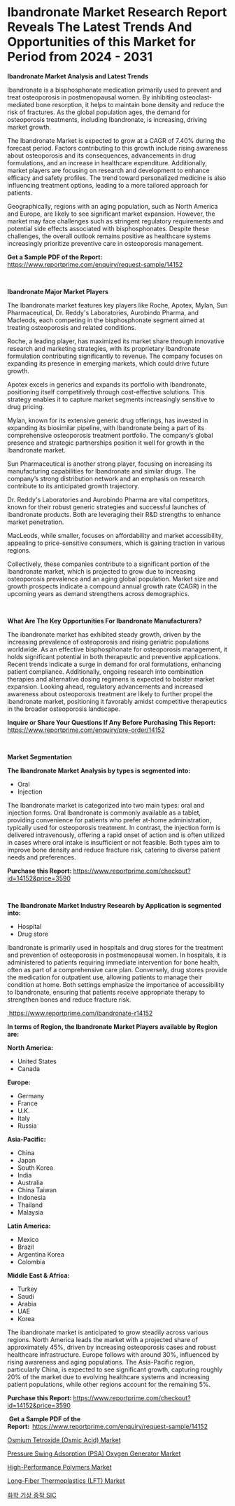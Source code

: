 <p><h1>Ibandronate Market Research Report Reveals The Latest Trends And Opportunities of this Market for Period from 2024 - 2031</h1></p><p><strong>Ibandronate Market Analysis and Latest Trends</strong></p>
<p><p>Ibandronate is a bisphosphonate medication primarily used to prevent and treat osteoporosis in postmenopausal women. By inhibiting osteoclast-mediated bone resorption, it helps to maintain bone density and reduce the risk of fractures. As the global population ages, the demand for osteoporosis treatments, including Ibandronate, is increasing, driving market growth.</p><p>The Ibandronate Market is expected to grow at a CAGR of 7.40% during the forecast period. Factors contributing to this growth include rising awareness about osteoporosis and its consequences, advancements in drug formulations, and an increase in healthcare expenditure. Additionally, market players are focusing on research and development to enhance efficacy and safety profiles. The trend toward personalized medicine is also influencing treatment options, leading to a more tailored approach for patients.</p><p>Geographically, regions with an aging population, such as North America and Europe, are likely to see significant market expansion. However, the market may face challenges such as stringent regulatory requirements and potential side effects associated with bisphosphonates. Despite these challenges, the overall outlook remains positive as healthcare systems increasingly prioritize preventive care in osteoporosis management.</p></p>
<p><strong>Get a Sample PDF of the Report:&nbsp;</strong> <a href="https://www.reportprime.com/enquiry/request-sample/14152">https://www.reportprime.com/enquiry/request-sample/14152</a></p>
<p>&nbsp;</p>
<p><strong>Ibandronate Major Market Players</strong></p>
<p><p>The Ibandronate market features key players like Roche, Apotex, Mylan, Sun Pharmaceutical, Dr. Reddy's Laboratories, Aurobindo Pharma, and Macleods, each competing in the bisphosphonate segment aimed at treating osteoporosis and related conditions. </p><p>Roche, a leading player, has maximized its market share through innovative research and marketing strategies, with its proprietary Ibandronate formulation contributing significantly to revenue. The company focuses on expanding its presence in emerging markets, which could drive future growth. </p><p>Apotex excels in generics and expands its portfolio with Ibandronate, positioning itself competitively through cost-effective solutions. This strategy enables it to capture market segments increasingly sensitive to drug pricing.</p><p>Mylan, known for its extensive generic drug offerings, has invested in expanding its biosimilar pipeline, with Ibandronate being a part of its comprehensive osteoporosis treatment portfolio. The company’s global presence and strategic partnerships position it well for growth in the Ibandronate market.</p><p>Sun Pharmaceutical is another strong player, focusing on increasing its manufacturing capabilities for Ibandronate and similar drugs. The company’s strong distribution network and an emphasis on research contribute to its anticipated growth trajectory.</p><p>Dr. Reddy's Laboratories and Aurobindo Pharma are vital competitors, known for their robust generic strategies and successful launches of Ibandronate products. Both are leveraging their R&D strengths to enhance market penetration.</p><p>MacLeods, while smaller, focuses on affordability and market accessibility, appealing to price-sensitive consumers, which is gaining traction in various regions.</p><p>Collectively, these companies contribute to a significant portion of the Ibandronate market, which is projected to grow due to increasing osteoporosis prevalence and an aging global population. Market size and growth prospects indicate a compound annual growth rate (CAGR) in the upcoming years as demand strengthens across demographics.</p></p>
<p>&nbsp;</p>
<p><strong>What Are The Key Opportunities For Ibandronate Manufacturers?</strong></p>
<p><p>The ibandronate market has exhibited steady growth, driven by the increasing prevalence of osteoporosis and rising geriatric populations worldwide. As an effective bisphosphonate for osteoporosis management, it holds significant potential in both therapeutic and preventive applications. Recent trends indicate a surge in demand for oral formulations, enhancing patient compliance. Additionally, ongoing research into combination therapies and alternative dosing regimens is expected to bolster market expansion. Looking ahead, regulatory advancements and increased awareness about osteoporosis treatment are likely to further propel the ibandronate market, positioning it favorably amidst competitive therapeutics in the broader osteoporosis landscape.</p></p>
<p><strong>Inquire or Share Your Questions If Any Before Purchasing This Report:</strong> <a href="https://www.reportprime.com/enquiry/pre-order/14152">https://www.reportprime.com/enquiry/pre-order/14152</a></p>
<p>&nbsp;</p>
<p><strong>Market Segmentation</strong></p>
<p><strong>The Ibandronate Market Analysis by types is segmented into:</strong></p>
<p><ul><li>Oral</li><li>Injection</li></ul></p>
<p><p>The Ibandronate market is categorized into two main types: oral and injection forms. Oral Ibandronate is commonly available as a tablet, providing convenience for patients who prefer at-home administration, typically used for osteoporosis treatment. In contrast, the injection form is delivered intravenously, offering a rapid onset of action and is often utilized in cases where oral intake is insufficient or not feasible. Both types aim to improve bone density and reduce fracture risk, catering to diverse patient needs and preferences.</p></p>
<p><strong>Purchase this Report:&nbsp;</strong><a href="https://www.reportprime.com/checkout?id=14152&price=3590">https://www.reportprime.com/checkout?id=14152&price=3590</a></p>
<p>&nbsp;</p>
<p><strong>The Ibandronate Market Industry Research by Application is segmented into:</strong></p>
<p><ul><li>Hospital</li><li>Drug store</li></ul></p>
<p><p>Ibandronate is primarily used in hospitals and drug stores for the treatment and prevention of osteoporosis in postmenopausal women. In hospitals, it is administered to patients requiring immediate intervention for bone health, often as part of a comprehensive care plan. Conversely, drug stores provide the medication for outpatient use, allowing patients to manage their condition at home. Both settings emphasize the importance of accessibility to Ibandronate, ensuring that patients receive appropriate therapy to strengthen bones and reduce fracture risk.</p></p>
<p><a href="https://www.reportprime.com/ibandronate-r14152">&nbsp;https://www.reportprime.com/ibandronate-r14152</a></p>
<p><strong>In terms of Region, the Ibandronate Market Players available by Region are:</strong></p>
<p>
    <p> <strong> North America: </strong>
        <ul>
            <li>United States</li>
            <li>Canada</li>
        </ul>
        </p> 
    <p> <strong> Europe: </strong>
        <ul>
            <li>Germany</li>
            <li>France</li>
            <li>U.K.</li>
            <li>Italy</li>
            <li>Russia</li>
        </ul>
        </p> 
    <p> <strong> Asia-Pacific: </strong>
        <ul>
            <li>China</li>
            <li>Japan</li>
            <li>South Korea</li>
            <li>India</li>
            <li>Australia</li>
            <li>China Taiwan</li>
            <li>Indonesia</li>
            <li>Thailand</li>
            <li>Malaysia</li>
        </ul>
        </p> 
    <p> <strong> Latin America: </strong>
        <ul>
            <li>Mexico</li>
            <li>Brazil</li>
            <li>Argentina Korea</li>
            <li>Colombia</li>
        </ul>
        </p> 
    <p> <strong> Middle East & Africa: </strong>
        <ul>
            <li>Turkey</li>
            <li>Saudi</li>
            <li>Arabia</li>
            <li>UAE</li>
            <li>Korea</li>
        </ul>
    </p>
    </p>
<p><p>The ibandronate market is anticipated to grow steadily across various regions. North America leads the market with a projected share of approximately 45%, driven by increasing osteoporosis cases and robust healthcare infrastructure. Europe follows with around 30%, influenced by rising awareness and aging populations. The Asia-Pacific region, particularly China, is expected to see significant growth, capturing roughly 20% of the market due to evolving healthcare systems and increasing patient populations, while other regions account for the remaining 5%.</p></p>
<p><strong>Purchase this Report: </strong><a href="https://www.reportprime.com/checkout?id=14152&price=3590">https://www.reportprime.com/checkout?id=14152&price=3590</a></p>
<p>&nbsp;<strong>Get a Sample PDF of the Report:&nbsp;&nbsp;</strong><a href="https://www.reportprime.com/enquiry/request-sample/14152">https://www.reportprime.com/enquiry/request-sample/14152</a></p>
<p><strong></strong></p>
<p><p><a href="https://medium.com/@paaboudi9k/navigating-the-osmium-tetroxide-osmic-acid-market-expert-analysis-and-market-forecast-for-period-7d042b316bc9">Osmium Tetroxide (Osmic Acid) Market</a></p><p><a href="https://medium.com/@paaboudi9k/the-pressure-swing-adsorption-psa-oxygen-generator-market-is-anticipated-to-experience-f9b68f2bdf73">Pressure Swing Adsorption (PSA) Oxygen Generator Market</a></p><p><a href="https://issuu.com/reportprime-2/docs/high-performance-polymers-market-si_812de9dcee5009">High-Performance Polymers Market</a></p><p><a href="https://issuu.com/reportprime-2/docs/long-fiber-thermoplastics-lft-marke_f32e32a3f6ba02">Long-Fiber Thermoplastics (LFT) Market</a></p><p><a href="https://medium.com/@sadiejast2023/%EC%A0%84-%EC%84%B8%EA%B3%84-%ED%99%94%ED%95%99-%EA%B8%B0%EC%83%81-%EC%A6%9D%EC%B0%A9-sic-%EC%8B%9C%EC%9E%A5-%EA%B7%9C%EB%AA%A8%EB%8A%94-%EC%97%B0%ED%8F%89%EA%B7%A0-%EC%84%B1%EC%9E%A5%EB%A5%A0-cagr-12-%EC%97%90-%EC%9D%B4%EB%A5%BC-%EA%B2%83%EC%9C%BC%EB%A1%9C-%EC%98%88%EC%83%81%EB%90%98%EB%A9%B0-%EC%9D%B4-%EB%B3%B4%EA%B3%A0%EC%84%9C%EB%8A%94-2024%EB%85%84%EB%B6%80%ED%84%B0-2031%EB%85%84%EA%B9%8C%EC%A7%80%EC%9D%98-%EC%8B%9C%EC%9E%A5-%EC%84%B1%EC%9E%A5-%ED%8A%B8%EB%A0%8C%EB%93%9C-%EA%B8%B0%ED%9A%8C-%EB%B0%8F-574921ffeeec">화학 기상 증착 SIC</a></p></p>